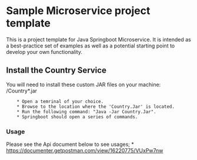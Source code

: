 # Sample Microservice project template

This is a project template for Java Springboot Microservice. It is intended as a best-practice set of examples as well as a potential starting point to develop your own functionality.


## Install the Country Service

You will need to install these custom JAR files on your machine:
/Country*.jar

		* Open a temrinal of your choice.
		* Browse to the location where the 'Country.Jar' is located.
		* Run the following command: "Java -Jar Country.Jar".
		* Springboot should open a series of commands.

### Usage

Please see the Api document below to see usages;
		* https://documenter.getpostman.com/view/16220775/VUxPw7nw



